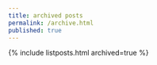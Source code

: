 ```yaml
---
title: archived posts
permalink: /archive.html
published: true
---
```


{% include listposts.html archived=true %}
